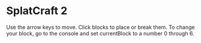 # SplatCraft 2
Use the arrow keys to move. Click blocks to place or break them. To change your block, go to the console and set currentBlock to a number 0 through 6.
